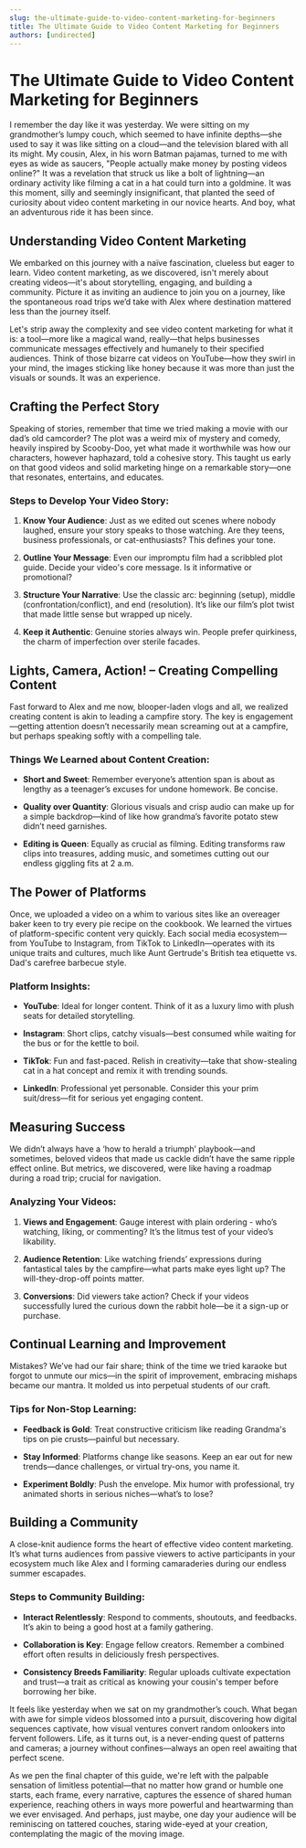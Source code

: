 ```yaml
---
slug: the-ultimate-guide-to-video-content-marketing-for-beginners
title: The Ultimate Guide to Video Content Marketing for Beginners
authors: [undirected]
---
```



# The Ultimate Guide to Video Content Marketing for Beginners

I remember the day like it was yesterday. We were sitting on my grandmother’s lumpy couch, which seemed to have infinite depths—she used to say it was like sitting on a cloud—and the television blared with all its might. My cousin, Alex, in his worn Batman pajamas, turned to me with eyes as wide as saucers, "People actually make money by posting videos online?" It was a revelation that struck us like a bolt of lightning—an ordinary activity like filming a cat in a hat could turn into a goldmine. It was this moment, silly and seemingly insignificant, that planted the seed of curiosity about video content marketing in our novice hearts. And boy, what an adventurous ride it has been since.

## Understanding Video Content Marketing

We embarked on this journey with a naïve fascination, clueless but eager to learn. Video content marketing, as we discovered, isn't merely about creating videos—it's about storytelling, engaging, and building a community. Picture it as inviting an audience to join you on a journey, like the spontaneous road trips we’d take with Alex where destination mattered less than the journey itself. 

Let's strip away the complexity and see video content marketing for what it is: a tool—more like a magical wand, really—that helps businesses communicate messages effectively and humanely to their specified audiences. Think of those bizarre cat videos on YouTube—how they swirl in your mind, the images sticking like honey because it was more than just the visuals or sounds. It was an experience.

## Crafting the Perfect Story

Speaking of stories, remember that time we tried making a movie with our dad’s old camcorder? The plot was a weird mix of mystery and comedy, heavily inspired by Scooby-Doo, yet what made it worthwhile was how our characters, however haphazard, told a cohesive story. This taught us early on that good videos and solid marketing hinge on a remarkable story—one that resonates, entertains, and educates.

### Steps to Develop Your Video Story:

1. **Know Your Audience**: Just as we edited out scenes where nobody laughed, ensure your story speaks to those watching. Are they teens, business professionals, or cat-enthusiasts? This defines your tone.
   
2. **Outline Your Message**: Even our impromptu film had a scribbled plot guide. Decide your video's core message. Is it informative or promotional?
   
3. **Structure Your Narrative**: Use the classic arc: beginning (setup), middle (confrontation/conflict), and end (resolution). It’s like our film’s plot twist that made little sense but wrapped up nicely.
   
4. **Keep it Authentic**: Genuine stories always win. People prefer quirkiness, the charm of imperfection over sterile facades.

## Lights, Camera, Action! – Creating Compelling Content

Fast forward to Alex and me now, blooper-laden vlogs and all, we realized creating content is akin to leading a campfire story. The key is engagement—getting attention doesn’t necessarily mean screaming out at a campfire, but perhaps speaking softly with a compelling tale.

### Things We Learned about Content Creation:

- **Short and Sweet**: Remember everyone’s attention span is about as lengthy as a teenager’s excuses for undone homework. Be concise.
  
- **Quality over Quantity**: Glorious visuals and crisp audio can make up for a simple backdrop—kind of like how grandma’s favorite potato stew didn’t need garnishes.
  
- **Editing is Queen**: Equally as crucial as filming. Editing transforms raw clips into treasures, adding music, and sometimes cutting out our endless giggling fits at 2 a.m.

## The Power of Platforms

Once, we uploaded a video on a whim to various sites like an overeager baker keen to try every pie recipe on the cookbook. We learned the virtues of platform-specific content very quickly. Each social media ecosystem—from YouTube to Instagram, from TikTok to LinkedIn—operates with its unique traits and cultures, much like Aunt Gertrude's British tea etiquette vs. Dad's carefree barbecue style.

### Platform Insights:

* **YouTube**: Ideal for longer content. Think of it as a luxury limo with plush seats for detailed storytelling.
  
* **Instagram**: Short clips, catchy visuals—best consumed while waiting for the bus or for the kettle to boil.
  
* **TikTok**: Fun and fast-paced. Relish in creativity—take that show-stealing cat in a hat concept and remix it with trending sounds.
  
* **LinkedIn**: Professional yet personable. Consider this your prim suit/dress—fit for serious yet engaging content.

## Measuring Success

We didn’t always have a ‘how to herald a triumph’ playbook—and sometimes, beloved videos that made us cackle didn’t have the same ripple effect online. But metrics, we discovered, were like having a roadmap during a road trip; crucial for navigation. 

### Analyzing Your Videos:

1. **Views and Engagement**: Gauge interest with plain ordering - who’s watching, liking, or commenting? It’s the litmus test of your video’s likability.
   
2. **Audience Retention**: Like watching friends’ expressions during fantastical tales by the campfire—what parts make eyes light up? The will-they-drop-off points matter.
   
3. **Conversions**: Did viewers take action? Check if your videos successfully lured the curious down the rabbit hole—be it a sign-up or purchase.

## Continual Learning and Improvement

Mistakes? We’ve had our fair share; think of the time we tried karaoke but forgot to unmute our mics—in the spirit of improvement, embracing mishaps became our mantra. It molded us into perpetual students of our craft.

### Tips for Non-Stop Learning:

- **Feedback is Gold**: Treat constructive criticism like reading Grandma's tips on pie crusts—painful but necessary.
  
- **Stay Informed**: Platforms change like seasons. Keep an ear out for new trends—dance challenges, or virtual try-ons, you name it.
  
- **Experiment Boldly**: Push the envelope. Mix humor with professional, try animated shorts in serious niches—what’s to lose?

## Building a Community

A close-knit audience forms the heart of effective video content marketing. It’s what turns audiences from passive viewers to active participants in your ecosystem much like Alex and I forming camaraderies during our endless summer escapades.

### Steps to Community Building:

- **Interact Relentlessly**: Respond to comments, shoutouts, and feedbacks. It’s akin to being a good host at a family gathering.
  
- **Collaboration is Key**: Engage fellow creators. Remember a combined effort often results in deliciously fresh perspectives.
  
- **Consistency Breeds Familiarity**: Regular uploads cultivate expectation and trust—a trait as critical as knowing your cousin's temper before borrowing her bike.

It feels like yesterday when we sat on my grandmother’s couch. What began with awe for simple videos blossomed into a pursuit, discovering how digital sequences captivate, how visual ventures convert random onlookers into fervent followers. Life, as it turns out, is a never-ending quest of patterns and cameras; a journey without confines—always an open reel awaiting that perfect scene.

As we pen the final chapter of this guide, we're left with the palpable sensation of limitless potential—that no matter how grand or humble one starts, each frame, every narrative, captures the essence of shared human experience, reaching others in ways more powerful and heartwarming than we ever envisaged. And perhaps, just maybe, one day your audience will be reminiscing on tattered couches, staring wide-eyed at your creation, contemplating the magic of the moving image.